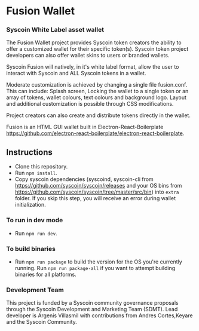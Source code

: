 # Fusion Wallet

### Syscoin White Label asset wallet

The Fusion Wallet project provides Syscoin token creators the ability to offer a customized wallet for their specific token(s). Syscoin token project developers can also offer wallet skins to users or branded wallets.

Syscoin Fusion will natively, in it's white label format, allow the user to interact with Syscoin and ALL Syscoin tokens in a wallet. 

Moderate customization is achieved by changing a single file fusion.conf. This can include: Splash screen, Locking the wallet to a single token or an array of tokens, wallet colours, text colours and background logo. Layout and additional customization is possible through CSS modifications.

Project creators can also create and distribute tokens directly in the wallet. 

Fusion is an HTML GUI wallet built in Electron-React-Boilerplate https://github.com/electron-react-boilerplate/electron-react-boilerplate. 


## Instructions

- Clone this repository.
- Run `npm install`.
- Copy syscoin dependencies (syscoind, syscoin-cli from https://github.com/syscoin/syscoin/releases and your OS bins from https://github.com/syscoin/syscoin/tree/master/src/bin) into `extra` folder. If you skip this step, you will receive an error during wallet initialization.

### To run in dev mode

- Run `npm run dev`.

### To build binaries

- Run `npm run package` to build the version for the OS you're currently running. Run `npm run package-all` if you want to attempt building binaries for all platforms.

### Development Team
This project is funded by a Syscoin community governance proposals through the Syscoin Development and Marketing Team (SDMT). Lead developer is Argenis Villasmil with contributions from Andres Cortes,Keyare and the Syscoin Community.
